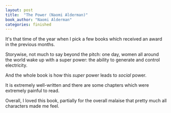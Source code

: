 ```yaml
---
layout: post
title:  "The Power (Naomi Alderman)"
book_author: "Naomi Alderman"
categories: finished
---
```


It's that time of the year when I pick a few books which received an award in the previous months.

Storywise, not much to say beyond the pitch: one day, women all around the world wake up with a super power: the ability to generate and control electricity.

And the whole book is how this *super* power leads to *social* power.

It is extremely well-written and there are some chapters which were extremely painful to read.

Overall, I loved this book, partially for the overall malaise that pretty much all characters made me feel.